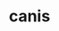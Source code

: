 ---
title: canis
meaning: dog
ch: twelve
pos: nounthird
genitive: canis
abbgender: m./f.
abbgender2: masc./fem.
gender: masculine/feminine
declension: third
derivative: canine
f1: yes
f: yes
ss: yes
ss2: yes
---